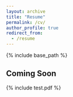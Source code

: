 ```yaml
---
layout: archive
title: "Resume"
permalink: /cv/
author_profile: true
redirect_from:
  - /resume
---
```


{% include base_path %}

## Coming Soon

{% include test.pdf %}
